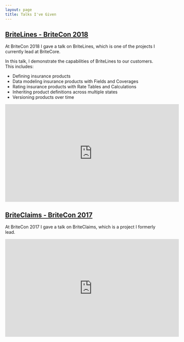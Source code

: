 ```yaml
---
layout: page
title: Talks I've Given
---
```


<h2>
    <a href="https://youtu.be/oe0KgXxGQZ4" target="_blank">
        BriteLines - BriteCon 2018
    </a>
</h2>

At BriteCon 2018 I gave a talk on BriteLines, which is one of the projects I currently lead at BriteCore.

In this talk, I demonstrate the capabilities of BriteLines to our customers. This includes:

* Defining insurance products
* Data modeling insurance products with Fields and Coverages
* Rating insurance products with Rate Tables and Calculations
* Inheriting product definitions across multiple states
* Versioning products over time

<iframe width="560" height="315" src="https://www.youtube.com/embed/oe0KgXxGQZ4" frameborder="0" allow="accelerometer; autoplay; encrypted-media; gyroscope; picture-in-picture" allowfullscreen></iframe>

<h2>
    <a href="https://youtu.be/ndTALDFE2wk" target="_blank">
        BriteClaims - BriteCon 2017
    </a>
</h2>

At BriteCon 2017 I gave a talk on BriteClaims, which is a project I formerly lead.

<iframe width="560" height="315" src="https://www.youtube.com/embed/ndTALDFE2wk" frameborder="0" allow="accelerometer; autoplay; encrypted-media; gyroscope; picture-in-picture" allowfullscreen></iframe>
